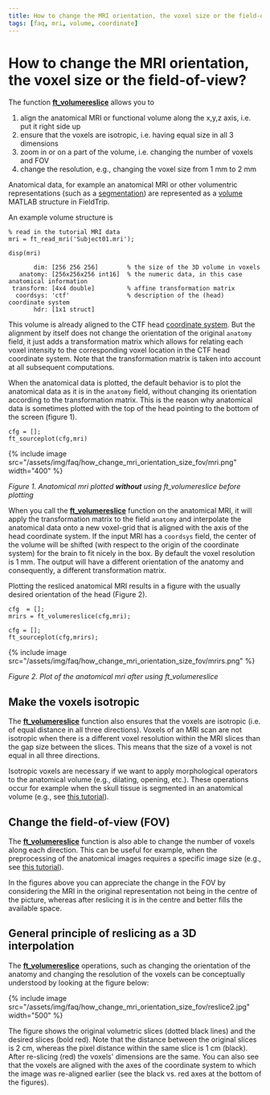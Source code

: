 ```yaml
---
title: How to change the MRI orientation, the voxel size or the field-of-view?
tags: [faq, mri, volume, coordinate]
---
```


# How to change the MRI orientation, the voxel size or the field-of-view?

The function **[ft_volumereslice](https://github.com/fieldtrip/fieldtrip/blob/release/ft_volumereslice.m)** allows you to

1.  align the anatomical MRI or functional volume along the x,y,z axis, i.e. put it right side up
2.  ensure that the voxels are isotropic, i.e. having equal size in all 3 dimensions
3.  zoom in or on a part of the volume, i.e. changing the number of voxels and FOV
4.  change the resolution, e.g., changing the voxel size from 1 mm to 2 mm

Anatomical data, for example an anatomical MRI or other volumentric representations (such as a [segmentation](/faq/how_is_the_segmentation_defined)) are represented as a [volume](https://github.com/fieldtrip/fieldtrip/blob/release/utilities/ft_datatype_volume) MATLAB structure in FieldTrip.

An example volume structure is

    % read in the tutorial MRI data
    mri = ft_read_mri('Subject01.mri');

    disp(mri)

           dim: [256 256 256]        % the size of the 3D volume in voxels
       anatomy: [256x256x256 int16]  % the numeric data, in this case anatomical information
     transform: [4x4 double]         % affine transformation matrix
      coordsys: 'ctf'                % description of the (head) coordinate system
           hdr: [1x1 struct]

This volume is already aligned to the CTF head [coordinate system](/faq/coordsys). But the alignment by itself does not change the orientation of the original `anatomy` field, it just adds a transformation matrix which allows for relating each voxel intensity to the corresponding voxel location in the CTF head coordinate system. Note that the transformation matrix is taken into account at all subsequent computations.

When the anatomical data is plotted, the default behavior is to plot the anatomical data as it is in the `anatomy` field, without changing its orientation according to the transformation matrix. This is the reason why anatomical data is sometimes plotted with the top of the head pointing to the bottom of the screen (figure 1).

    cfg = [];
    ft_sourceplot(cfg,mri)

{% include image src="/assets/img/faq/how_change_mri_orientation_size_fov/mri.png" width="400" %}

_Figure 1. Anatomical mri plotted **without** using ft_volumereslice before plotting_

When you call the **[ft_volumereslice](https://github.com/fieldtrip/fieldtrip/blob/release/ft_volumereslice.m)** function on the anatomical MRI, it will apply the transformation matrix to the field `anatomy` and interpolate the anatomical data onto a new voxel-grid that is aligned with the axis of the head coordinate system. If the input MRI has a `coordsys` field, the center of the volume will be shifted (with respect to the origin of the coordinate system) for the brain to fit nicely in the box. By default the voxel resolution is 1 mm. The output will have a different orientation of the anatomy and consequently, a different transformation matrix.

Plotting the resliced anatomical MRI results in a figure with the usually desired orientation of the head (Figure 2).

    cfg  = [];
    mrirs = ft_volumereslice(cfg,mri);

    cfg = [];
    ft_sourceplot(cfg,mrirs);

{% include image src="/assets/img/faq/how_change_mri_orientation_size_fov/mrirs.png" %}

_Figure 2. Plot of the anatomical mri after using ft_volumereslice_

## Make the voxels isotropic

The **[ft_volumereslice](https://github.com/fieldtrip/fieldtrip/blob/release/ft_volumereslice.m)** function also ensures that the voxels are isotropic (i.e. of equal distance in all three directions). Voxels of an MRI scan are not isotropic when there is a different voxel resolution within the MRI slices than the gap size between the slices. This means that the size of a voxel is not equal in all three directions.

Isotropic voxels are necessary if we want to apply morphological operators to the anatomical volume (e.g., dilating, opening, etc.). These operations occur for example when the skull tissue is segmented in an anatomical volume (e.g., see [this tutorial](/workshop/natmeg/dipolefitting)).

## Change the field-of-view (FOV)

The **[ft_volumereslice](https://github.com/fieldtrip/fieldtrip/blob/release/ft_volumereslice.m)** function is also able to change the number of voxels along each direction. This can be useful for example, when the preprocessing of the anatomical images requires a specific image size (e.g., see [this tutorial](/tutorial/minimumnormestimate)).

In the figures above you can appreciate the change in the FOV by considering the MRI in the original representation not being in the centre of the picture, whereas after reslicing it is in the centre and better fills the available space.

## General principle of reslicing as a 3D interpolation

The **[ft_volumereslice](https://github.com/fieldtrip/fieldtrip/blob/release/ft_volumereslice.m)** operations, such as changing the orientation of the anatomy and changing the resolution of the voxels can be conceptually understood by looking at the figure below:

{% include image src="/assets/img/faq/how_change_mri_orientation_size_fov/reslice2.jpg" width="500" %}

The figure shows the original volumetric slices (dotted black lines) and the desired slices (bold red). Note that the distance between the original slices is 2 cm, whereas the pixel distance within the same slice is 1 cm (black). After re-slicing (red) the voxels' dimensions are the same. You can also see that the voxels are aligned with the axes of the coordinate system to which the image was re-aligned earlier (see the black vs. red axes at the bottom of the figures).
